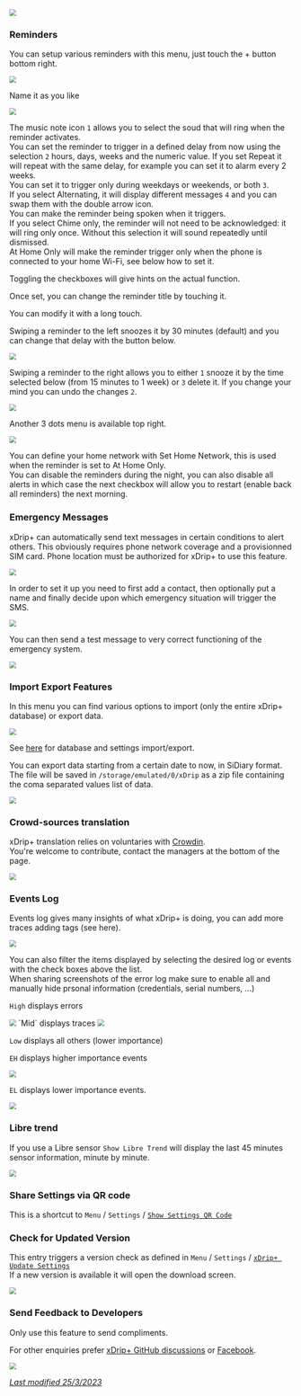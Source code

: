 <img src="../../images/3dots_menu.png" style="zoom:75%;" />

### Reminders

You can setup various reminders with this menu, just touch the + button bottom right.

<img src="../images/3DM-Rem.png" style="zoom:75%;" />

Name it as you like

<img src="../images/3DM-RemA.png" style="zoom:75%;" />

The music note icon `1` allows you to select the soud that will ring when the reminder activates.  
You can set the reminder to trigger in a defined delay from now using the selection `2` hours, days, weeks and the numeric value. If you set Repeat it will repeat with the same delay, for example you can set it to alarm every 2 weeks.  
You can set it to trigger only during weekdays or weekends, or both `3`.  
If you select Alternating, it will display different messages `4` and you can swap them with the double arrow icon.  
You can make the reminder being spoken when it triggers.  
If you select Chime only, the reminder will not need to be acknowledged: it will ring only once. Without this selection it will sound repeatedly until dismissed.  
At Home Only will make the reminder trigger only when the phone is connected to your home Wi-Fi, see below how to set it.

Toggling the checkboxes will give hints on the actual function.

Once set, you can change the reminder title by touching it.

You can modify it with a long touch.

Swiping a reminder to the left snoozes it by 30 minutes (default) and you can change that delay with the button below.

<img src="../images/3DM-RemS.png" style="zoom:75%;" />

Swiping a reminder to the right allows you to either `1` snooze it by the time selected below (from 15 minutes to 1 week) or `3` delete it. If you change your mind you can undo the changes `2`.

<img src="../images/3DM-RemA1.png" style="zoom:75%;" />

Another 3 dots menu is available top right.

<img src="../images/3DM-RemM.png" style="zoom:75%;" />

You can define your home network with Set Home Network, this is used when the reminder is set to At Home Only.  
You can disable the reminders during the night, you can also disable all alerts in which case the next checkbox will allow you to restart (enable back all reminders) the next morning.

### Emergency Messages

xDrip+ can automatically send text messages in certain conditions to alert others. This obviously requires phone network coverage and a provisionned SIM card. Phone location must be authorized for xDrip+ to use this feature.

<img src="../images/3DM-EM.png" style="zoom:75%;" />

In order to set it up you need to first add a contact, then optionally put a name and finally decide upon which emergency situation will trigger the SMS.

<img src="../images/3DM-EM1.png" style="zoom:75%;" />

You can then send a test message to very correct functioning of the emergency system.

<img src="../images/3DM-EM2.png" style="zoom:75%;" />

### Import Export Features

In this menu you can find various options to import (only the entire xDrip+ database) or export data.

<img src="../../images/3DM-IE.png" style="zoom:75%;" />

See [here](../../troubleshoot/reinstall/#backup) for database and settings import/export.

You can export data starting from a certain date to now, in SiDiary format. The file will be saved in `/storage/emulated/0/xDrip` as a zip file containing the coma separated values list of data.

<img src="../images/3DM-IE-SiDiary.png" style="zoom:75%;" />

### Crowd-sources translation

xDrip+ translation relies on voluntaries with [Crowdin](https://crowdin.com/project/xdrip).  
You're welcome to contribute, contact the managers at the bottom of the page.

<img src="../images/3DM-CIT.png" style="zoom:75%;" />

### Events Log

Events log gives many insights of what xDrip+ is doing, you can add more traces adding tags (see here).

<img src="../images/3DM-EL.png" style="zoom:75%;" />

You can also filter the items displayed by selecting the desired log or events with the check boxes above the list.  
When sharing screenshots of the error log make sure to enable all and manually hide prsonal information (credentials, serial numbers, ...)

`High` displays errors

<img src="../images/3DM-EL1.png" style="zoom:75%;" />
`Mid` displays traces

<img src="../images/3DM-EL2.png" style="zoom:75%;" /> 

`Low` displays all others (lower importance)

`EH` displays higher importance events

<img src="../images/3DM-EL3.png" style="zoom:75%;" /> 

`EL` displays lower importance events.

<img src="../images/3DM-EL4.png" style="zoom:75%;" /> 

### Libre trend

If you use a Libre sensor `Show Libre Trend` will display the last 45 minutes sensor information, minute by minute.

<img src="../images/3DM-LT.png" style="zoom:75%;" /> 

### Share Settings via QR code

This is a shortcut to `Menu` / `Settings` / [`Show Settings QR Code`](../copysettings) 

### Check for Updated Version

This entry triggers a version check as defined in `Menu` / `Settings` / [`xDrip+ Update Settings`](../update)  
If a new version is available it will open the download screen.

<img src="../images/3DM-CU.png" style="zoom:75%;" /> 

### Send Feedback to Developers

Only use this feature to send compliments.

For other enquiries prefer [xDrip+ GitHub discussions](https://github.com/NightscoutFoundation/xDrip/discussions) or [Facebook](https://www.facebook.com/groups/xDripG5).

<img src="../images/3DM-SF.png" style="zoom:75%;" /> 

</br>

[*Last modified 25/3/2023*](https://github.com/NightscoutFoundation/xDrip/releases/tag/2023.03.23)